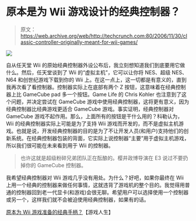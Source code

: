 # 原本是为 Wii 游戏设计的经典控制器？

> 原文：<https://web.archive.org/web/http://techcrunch.com:80/2006/11/30/classic-controller-originally-meant-for-wii-games/>

![](img/c8819eb63ee0bce57347aae739dea1c2.png)

自从任天堂 Wii 的原始经典控制器外设公布后，我立刻想知道我们到底要用它做什么。然后，任天堂谈到了 Wii 的“虚拟主机”，它可以让你将 NES、超级 NES、N64 和创世纪游戏下载到你的 Wii 上。在这一点上，这一切都是有意义的，直到我再次看了看控制器。控制器实际上在底部有两个 Z 按钮，这意味着在经典控制器上比 GameCube pad 多一个按钮。Game Life 的 Chris Kohler 也注意到了这个问题，并决定尝试在 GameCube 游戏中使用经典控制器，这将更有意义，因为经典控制器比经典游戏更适合 GameCube 游戏。事实证明，经典控制器对 GameCube 游戏不起作用。那么，上面所有的按钮是干什么用的？科勒认为，Wii 的经典控制器实际上可能是为了支持 Wii 游戏而开发的，而不是虚拟主机游戏。也就是说，开发经典控制器的目的是为了不让开发人员(和用户)支持他们的创新系统。在经典控制器包装的背面，它实际上说控制器“主要”用于虚拟主机游戏，所以我们很可能在未来看到用于 Wii 的控制器。

> 也许这就是超级粉碎兄弟团队正在酝酿的。樱井政博导演在 E3 说过不要扔掉你的 GameCube 控制器。

我希望经典控制器对 Wii 游戏几乎没有用处。为什么？好吧，如果你最终在 Wii 上用一个经典的控制器来做任何事情，这就违背了游戏机的整个目的。我觉得用普通的控制器回到老一代显卡(和游戏)会很无聊。希望用户可以选择使用一个控制器或另一个，这样我们就不会被迫使用经典控制器，如果有的话。

[原本为 Wii 游戏准备的经典手柄？](https://web.archive.org/web/20150805002701/http://blog.wired.com/games/2006/11/virtual_console.html)【游戏人生】